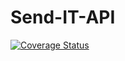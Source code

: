 # Send-IT-API

<a href='https://coveralls.io/github/JumaKahiga/Send-IT-API?branch=master'><img src='https://coveralls.io/repos/github/JumaKahiga/Send-IT-API/badge.svg?branch=develop' alt='Coverage Status' /></a>
